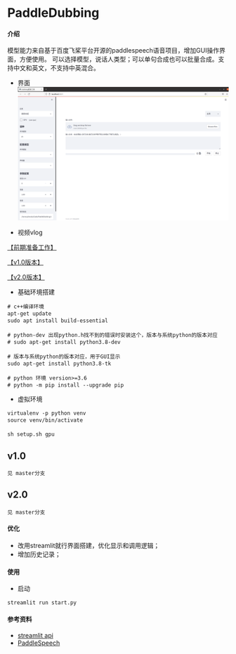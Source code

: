 # PaddleDubbing

#### 介绍
模型能力来自基于百度飞桨平台开源的paddlespeech语音项目，增加GUI操作界面，方便使用。
可以选择模型，说话人类型；可以单句合成也可以批量合成。支持中文和英文，不支持中英混合。

- 界面
![](pic/gui.png)

- 视频vlog

[【前期准备工作】](https://www.bilibili.com/video/BV1134y117Jr/)

[【v1.0版本】](https://www.bilibili.com/video/BV1dq4y147Gn/)

[【v2.0版本】](https://www.bilibili.com/video/BV1zq4y1x71Y/)


- 基础环境搭建

```
# c++编译环境
apt-get update
sudo apt install build-essential

# python-dev 出现python.h找不到的错误时安装这个，版本与系统python的版本对应
# sudo apt-get install python3.8-dev

# 版本与系统python的版本对应，用于GUI显示
sudo apt-get install python3.8-tk

# python 环境 version>=3.6 
# python -m pip install --upgrade pip
```

- 虚拟环境

```commandline
virtualenv -p python venv
source venv/bin/activate

sh setup.sh gpu
```


## v1.0

```
见 master分支
```

## v2.0


```
见 master分支
```

#### 优化

- 改用streamlit就行界面搭建，优化显示和调用逻辑；
- 增加历史记录；

#### 使用

- 启动

```
streamlit run start.py
```




#### 参考资料

- [streamlit api](https://docs.streamlit.io/library/api-reference#id1)
- [PaddleSpeech](https://github.com/PaddlePaddle/PaddleSpeech)
